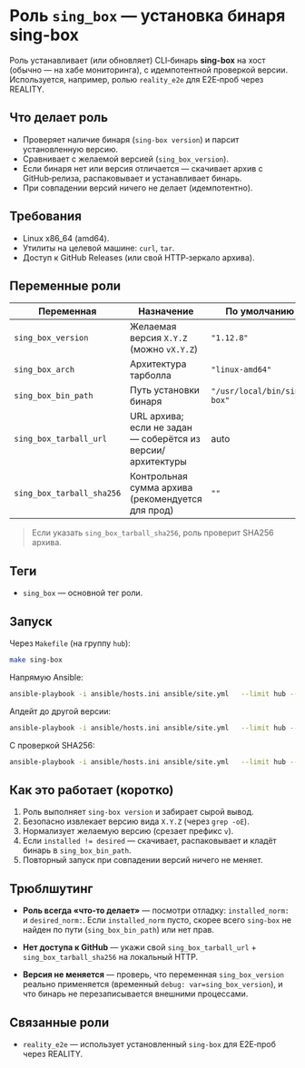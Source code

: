 
# Роль `sing_box` — установка бинаря sing-box

Роль устанавливает (или обновляет) CLI‑бинарь **sing-box** на хост (обычно — на хабе мониторинга), с идемпотентной проверкой версии. Используется, например, ролью `reality_e2e` для E2E‑проб через REALITY.

## Что делает роль

- Проверяет наличие бинаря (`sing-box version`) и парсит установленную версию.
- Сравнивает с желаемой версией (`sing_box_version`).
- Если бинаря нет или версия отличается — скачивает архив с GitHub‑релиза, распаковывает и устанавливает бинарь.
- При совпадении версий ничего не делает (идемпотентно).

## Требования

- Linux x86_64 (amd64).
- Утилиты на целевой машине: `curl`, `tar`.
- Доступ к GitHub Releases (или свой HTTP‑зеркало архива).

## Переменные роли

| Переменная                | Назначение                               | По умолчанию                |
|---------------------------|------------------------------------------|-----------------------------|
| `sing_box_version`        | Желаемая версия `X.Y.Z` (можно `vX.Y.Z`) | `"1.12.8"`                  |
| `sing_box_arch`           | Архитектура тарболла                     | `"linux-amd64"`             |
| `sing_box_bin_path`       | Путь установки бинаря                    | `"/usr/local/bin/sing-box"` |
| `sing_box_tarball_url`    | URL архива; если не задан — соберётся из версии/архитектуры | auto     |
| `sing_box_tarball_sha256` | Контрольная сумма архива (рекомендуется для прод) | `""`               |

> Если указать `sing_box_tarball_sha256`, роль проверит SHA256 архива.

## Теги

- `sing_box` — основной тег роли.

## Запуск

Через `Makefile` (на группу `hub`):

```bash
make sing-box
```

Напрямую Ansible:

```bash
ansible-playbook -i ansible/hosts.ini ansible/site.yml   --limit hub --tags sing_box
```

Апдейт до другой версии:

```bash
ansible-playbook -i ansible/hosts.ini ansible/site.yml   --limit hub --tags sing_box   -e sing_box_version=1.12.9
```

С проверкой SHA256:

```bash
ansible-playbook -i ansible/hosts.ini ansible/site.yml   --limit hub --tags sing_box   -e sing_box_version=1.12.9   -e sing_box_tarball_sha256='<sha256-сумма>'
```

## Как это работает (коротко)

1. Роль выполняет `sing-box version` и забирает сырой вывод.
2. Безопасно извлекает версию вида `X.Y.Z` (через `grep -oE`).
3. Нормализует желаемую версию (срезает префикс `v`).
4. Если `installed != desired` — скачивает, распаковывает и кладёт бинарь в `sing_box_bin_path`.
5. Повторный запуск при совпадении версий ничего не меняет.

## Трюблшутинг

- **Роль всегда «что‑то делает»** — посмотри отладку:
  `installed_norm:` и `desired_norm:`. Если `installed_norm` пусто, скорее всего `sing-box` не найден по пути (`sing_box_bin_path`) или нет прав.

- **Нет доступа к GitHub** — укажи свой `sing_box_tarball_url` + `sing_box_tarball_sha256` на локальный HTTP.

- **Версия не меняется** — проверь, что переменная `sing_box_version` реально применяется (временный `debug: var=sing_box_version`), и что бинарь не перезаписывается внешними процессами.

## Связанные роли

- `reality_e2e` — использует установленный `sing-box` для E2E‑проб через REALITY.
